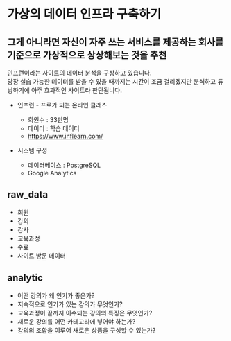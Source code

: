 # 가상의 데이터 인프라 구축하기

## 그게 아니라면 자신이 자주 쓰는 서비스를 제공하는 회사를 기준으로 가상적으로 상상해보는 것을 추천

인프런이라는 사이트의 데이터 분석을 구상하고 있습니다.   
당장 실습 가능한 데이터를 받을 수 있을 때까지는 시간이 조금 걸리겠지만
분석하고 튜닝하기에 아주 효과적인 사이트라 판단됩니다.

* 인프런 - 프로가 되는 온라인 클래스
  * 회원수 : 33만명
  * 데이터 : 학습 데이터 
  * https://www.inflearn.com/

* 시스템 구성
  * 데이터베이스 : PostgreSQL
  * Google Analytics

## raw_data

* 회원
* 강의
* 강사
* 교육과정
* 수료
* 사이트 방문 데이터

## analytic

* 어떤 강의가 왜 인기가 좋은가?
* 지속적으로 인기가 있는 강의가 무엇인가?
* 교육과정이 끝까지 이수되는 강의의 특징은 무엇인가?
* 새로운 강의를 어떤 카테고리에 넣어야 하는가?
* 강의의 조합을 이루어 새로운 상품을 구성할 수 있는가?